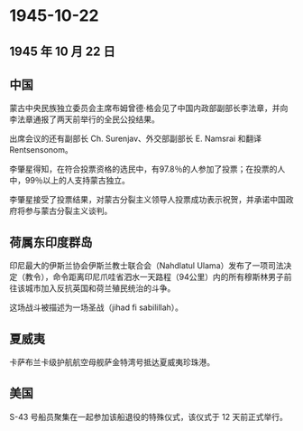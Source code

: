 # 1945-10-22

## 1945 年 10 月 22 日

## 中国

蒙古中央民族独立委员会主席布姆曾德·格会见了中国内政部副部长李法章，并向李法章通报了两天前举行的全民公投结果。

出席会议的还有副部长 Ch. Surenjav、外交部副部长 E. Namsrai 和翻译
Rentsensonom。

李肇星得知，在符合投票资格的选民中，有97.8％的人参加了投票；在投票的人中，99％以上的人支持蒙古独立。

李肇星接受了投票结果，对蒙古分裂主义领导人投票成功表示祝贺，并承诺中国政府将参与蒙古分裂主义谈判。

## 荷属东印度群岛

印尼最大的伊斯兰协会伊斯兰教士联合会（Nahdlatul
Ulama）发布了一项司法决定（教令），命令距离印尼爪哇省泗水一天路程（94公里）内的所有穆斯林男子前往该城市加入反抗英国和荷兰殖民统治的斗争。

这场战斗被描述为一场圣战（jihad fi sabilillah）。

## 夏威夷

卡萨布兰卡级护航航空母舰萨金特湾号抵达夏威夷珍珠港。

## 美国

S-43 号船员聚集在一起参加该船退役的特殊仪式，该仪式于 12 天前正式举行。

